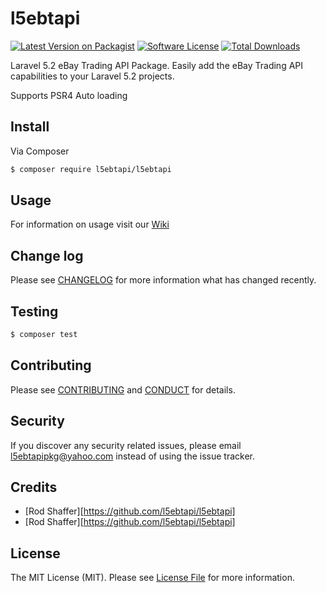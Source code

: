 # l5ebtapi

[![Latest Version on Packagist][ico-version]][link-packagist]
[![Software License][ico-license]](LICENSE.md)
[![Total Downloads][ico-downloads]][link-downloads]

Laravel 5.2 eBay Trading API Package. Easily add the eBay Trading API capabilities to your Laravel 5.2 projects.

Supports PSR4 Auto loading

## Install

Via Composer

``` bash
$ composer require l5ebtapi/l5ebtapi
```

## Usage

For information on usage visit our [Wiki]

## Change log

Please see [CHANGELOG](CHANGELOG.md) for more information what has changed recently.

## Testing

``` bash
$ composer test
```

## Contributing

Please see [CONTRIBUTING](CONTRIBUTING.md) and [CONDUCT](CONDUCT.md) for details.

## Security

If you discover any security related issues, please email l5ebtapipkg@yahoo.com instead of using the issue tracker.

## Credits

- [Rod Shaffer][https://github.com/l5ebtapi/l5ebtapi]
- [Rod Shaffer][https://github.com/l5ebtapi/l5ebtapi]

## License

The MIT License (MIT). Please see [License File](LICENSE.md) for more information.

[ico-version]: https://img.shields.io/packagist/v/:vendor/:package_name.svg?style=flat-square
[ico-license]: https://img.shields.io/badge/license-MIT-brightgreen.svg?style=flat-square
[ico-downloads]: https://img.shields.io/packagist/dt/l5ebtapi/l5ebtapi.svg?style=flat-square

[link-packagist]: https://packagist.org/packages/l5ebtapi/l5ebtapi
[link-downloads]: https://packagist.org/packages/l5ebtapi/l5ebtapi
[Wiki]: https://github.com/l5ebtapi/l5ebtapi/wiki
[link-author]: https://github.com/l5ebtapi
